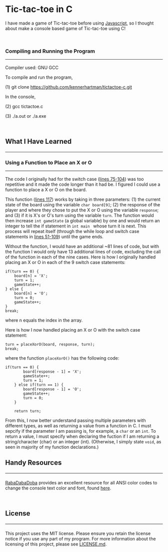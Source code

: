 
# Tic-tac-toe in C

I have made a game of Tic-tac-toe before using [Javascript](https://github.com/kennerhartman/tictactoe-js), so I thought about make a console based game of Tic-tac-toe using C!

<br>

### Compiling and Running the Program <hr>

Compiler used: GNU GCC 

To compile and run the program, 

(1) git clone https://github.com/kennerhartman/tictactoe-c.git

In the console,

(2) gcc tictactoe.c

(3) ./a.out or ./a.exe

<br>

## What I Have Learned <hr>

### Using a Function to Place an X or O <hr>

The code I originally had for the switch case ([lines 75-104](tictactoe.c)) was too repetitive and it made the code longer than it had be.  I figured I could use a function to place a X or O on the board.  

This function ([lines 117](tictactoe.c)) works by taking in three parameters: (1) the current state of the board using the variable ```char board[9]```; (2) the response of the player and where they chose to put the X or O using the variable ```response```; and (3) if it is X's or O's turn using the variable ```turn```.  The function would then increase ```int gameState``` (a global variable) by one and would return an integer to tell the if statement in ```int main ``` whose turn it is next.  This process will repeat itself (through the while loop and switch case statements in [lines 51-109](tictactoe.c)) until the game ends.

Without the function, I would have an additional ~81 lines of code, but with the function I would only have 13 additional lines of code, excluding the call of the function in each of the nine cases.  Here is how I originally handled placing an X or O in each of the 9 switch case statements:

```
if(turn == 0) {
    board[n] = 'X';
    turn = 1;
    gameState++;
} else {
    board[n] = 'O';
    turn = 0;
    gameState++;
}
break;
```

where n equals the index in the array.

Here is how I now handled placing an X or O with the switch case statement:

```
turn = placeXorO(board, response, turn);
break;
```

where the function ```placeXorO()``` has the following code:

```
if(turn == 0) {
        board[response - 1] = 'X';
        gameState++;
        turn = 1;
    } else if(turn == 1) {
        board[response - 1] = 'O';
        gameState++;
        turn = 0;
    }

    return turn;
```

From this, I now better understand passing multiple parameters with different types, as well as returning a value from a function in C.  I must sepcify if the parameter I am passing is, for example, a ```char``` or an ```int```.  To return a value, I must specify when declaring the fuction if I am returning a string/character (char) or an integer (int).  (Otherwise, I simply state ```void```, as seen in majority of my function declarations.)  

## Handy Resources <hr>

[RabaDabaDoba](https://gist.github.com/RabaDabaDoba) provides an excellent resource for all ANSI color codes to change the console text color and font, found [here](https://gist.github.com/RabaDabaDoba/145049536f815903c79944599c6f952a).


<br>

## License <hr>

This project uses the MIT license.  Please ensure you retain the license notice if you use any part of my program. For more information about the licensing of this project, please see [LICENSE.md](LICENSE.md).  
